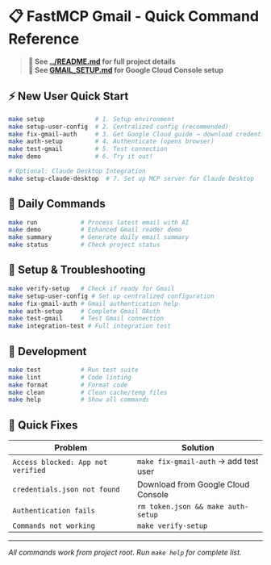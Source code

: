 # 📋 FastMCP Gmail - Quick Command Reference

> **📖 See [../README.md](../README.md) for full project details**  
> **🔧 See [GMAIL_SETUP.md](GMAIL_SETUP.md) for Google Cloud Console setup**

## ⚡ New User Quick Start

```bash
make setup              # 1. Setup environment  
make setup-user-config  # 2. Centralized config (recommended)
make fix-gmail-auth     # 3. Get Google Cloud guide → download credentials.json
make auth-setup         # 4. Authenticate (opens browser)
make test-gmail         # 5. Test connection  
make demo               # 6. Try it out!

# Optional: Claude Desktop Integration
make setup-claude-desktop  # 7. Set up MCP server for Claude Desktop
```

## 🎯 Daily Commands

```bash
make run            # Process latest email with AI
make demo           # Enhanced Gmail reader demo  
make summary        # Generate daily email summary
make status         # Check project status
```

## 🔧 Setup & Troubleshooting

```bash
make verify-setup   # Check if ready for Gmail
make setup-user-config # Set up centralized configuration
make fix-gmail-auth # Gmail authentication help
make auth-setup     # Complete Gmail OAuth
make test-gmail     # Test Gmail connection  
make integration-test # Full integration test
```

## 🧪 Development

```bash
make test           # Run test suite
make lint           # Code linting
make format         # Format code  
make clean          # Clean cache/temp files
make help           # Show all commands
```

## 🚨 Quick Fixes

| Problem | Solution |
|---------|----------|
| `Access blocked: App not verified` | `make fix-gmail-auth` → add test user |
| `credentials.json not found` | Download from Google Cloud Console |
| `Authentication fails` | `rm token.json && make auth-setup` |
| `Commands not working` | `make verify-setup` |

---
*All commands work from project root. Run `make help` for complete list.*

